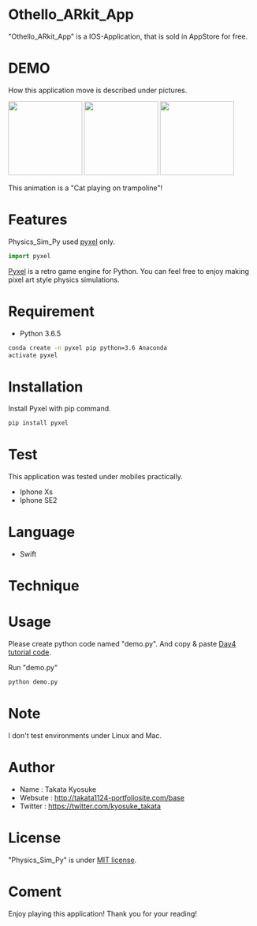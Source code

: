 # Othello_ARkit_App

"Othello_ARkit_App" is a IOS-Application, that is sold in AppStore for free.
 
# DEMO
 
How this application move is described under pictures.

<img src="https://user-images.githubusercontent.com/83679529/155926551-11eac50b-cbd8-425c-ae8d-b66c200c8eeb.PNG" width="150px"> <img src="https://user-images.githubusercontent.com/83679529/155926551-11eac50b-cbd8-425c-ae8d-b66c200c8eeb.PNG" width="150px"> <img src="https://user-images.githubusercontent.com/83679529/155926551-11eac50b-cbd8-425c-ae8d-b66c200c8eeb.PNG" width="150px">

This animation is a "Cat playing on trampoline"!

# Features
 
Physics_Sim_Py used [pyxel](https://github.com/kitao/pyxel) only.
 
```python
import pyxel
```
[Pyxel](https://github.com/kitao/pyxel) is a retro game engine for Python.
You can feel free to enjoy making pixel art style physics simulations.
 
# Requirement

* Python 3.6.5
 
<!-- Environments under [Anaconda for Windows](https://www.anaconda.com/distribution/) is tested. -->
 
```bash
conda create -n pyxel pip python=3.6 Anaconda
activate pyxel
```

# Installation
 
Install Pyxel with pip command.
 
```bash
pip install pyxel
```

# Test

This application was tested under mobiles practically.

* Iphone Xs
* Iphone SE2

# Language

* Swift

# Technique
 
# Usage
 
Please create python code named "demo.py".
And copy &amp; paste [Day4 tutorial code](https://cpp-learning.com/pyxel_physical_sim4/).
 
Run "demo.py"
 
```bash
python demo.py
```

# Note
 
I don't test environments under Linux and Mac.
 
# Author
 
* Name : Takata Kyosuke
* Websute : http://takata1124-portfoliosite.com/base
* Twitter : https://twitter.com/kyosuke_takata
 
# License
 
"Physics_Sim_Py" is under [MIT license](https://en.wikipedia.org/wiki/MIT_License).

# Coment
 
Enjoy playing this application! Thank you for your reading!
